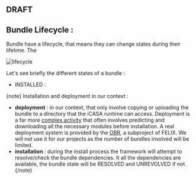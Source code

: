 <article markdown = "1">

# DRAFT

## Bundle Lifecycle :

Bundle have a lifecycle, that means they can change states during their lifetime. The 

![lifecycle]({#img#}/intro-runtime/lifecycle.png)


Let's see briefly the different states of a bundle :

+ INSTALLED : 




{note}
Installation and deployment in our context : 

+ **deployment** : in our context, that only involve copying or uploading the bundle to a directory that the iCASA runtime can access. Deployment is a far more [complex activity](https://en.wikipedia.org/wiki/Software_deployment) that often involves predicting and downloading all the necessary modules before installation. A real deployment system is provided by the [OBR](http://felix.apache.org/site/apache-felix-osgi-bundle-repository.html), a subproject of FELIX. We will not use it for our projects as the number of bundles involved will be limited.
+ **installation** : during the install process the framework will attempt to resolve/check the bundle dependencies. It all the dependencies are available, the bundle state will be RESOLVED and UNREVOLVED if not.
{/note}

</article>
